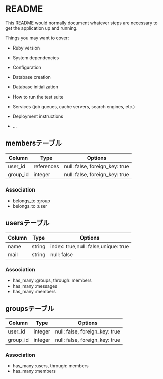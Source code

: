# README

This README would normally document whatever steps are necessary to get the
application up and running.

Things you may want to cover:

* Ruby version

* System dependencies

* Configuration

* Database creation

* Database initialization

* How to run the test suite

* Services (job queues, cache servers, search engines, etc.)

* Deployment instructions

* ...

## membersテーブル

|Column|Type|Options|
|------|----|-------|
|user_id|references|null: false, foreign_key: true|
|group_id|integer|null: false, foreign_key: true|

### Association
- belongs_to :group
- belongs_to :user



## usersテーブル

|Column|Type|Options|
|------|----|-------|
|name|string|index: true,null: false,unique: true|
|mail|string|null: false|

### Association

- has_many :groups, through: members
- has_many :messages
- has_many :members


## groupsテーブル

|Column|Type|Options|
|------|----|-------|
|user_id|integer|null: false, foreign_key: true|
|group_id|integer|null: false, foreign_key: true|

### Association
- has_many :users, through: members
- has_many :members
